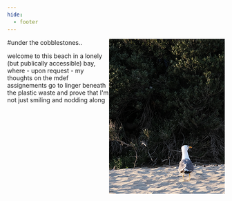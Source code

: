 ```yaml
---
hide:
  - footer
---
```


<img align="right" src="assets/images/beacg.png"/>

#under the cobblestones..

welcome to this beach in a lonely (but publically accessible) bay, where - upon request - my thoughts on the mdef assignements go to linger beneath the plastic waste and prove that I'm not just smiling and nodding along


